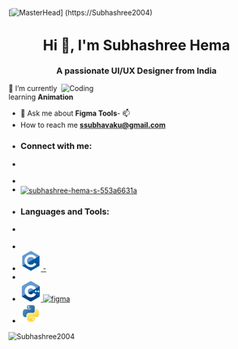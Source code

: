 [![MasterHead](https://cdn.dribbble.com/users/2336314/screenshots/6354394/ux_ui.gif)] (https://Subhashree2004)
<h1 align="center">Hi 👋, I'm Subhashree Hema</h1>
<h3 align="center">A passionate UI/UX Designer from India</h3>
<img align="right" alt="Coding" width="400"src="https://www.google.com/imgres?q=gif%20images%20of%20ui%20designer&imgurl=https%3A%2F%2Fmiro.medium.com%2Fv2%2Fresize%3Afit%3A1200%2F0*5oiuLeF3ZzHCLBCc.gif&imgrefurl=https%3A%2F%2Fmedium.muz.li%2Ftop-ui-ux-design-works-for-inspiration-3-338a1d0f0fff&docid=klAJ5ghupSs38M&tbnid=rRpRnCnR0H8EKM&vet=12ahUKEwim4_KV28aHAxXTVmwGHbdfFtgQM3oECFoQAA..i&w=600&h=450&hcb=2&ved=2ahUKEwim4_KV28aHAxXTVmwGHbdfFtgQM3oECFoQAA">

🌱 I’m currently learning **Animation**
- 💬 Ask me about **Figma Tools**- 📫
-  How to reach me **ssubhavaku@gmail.com**
- <h3 align="left">Connect with me:</h3>
- <p align="left">
- <a href="https://linkedin.com/in/subhashree-hema-s-553a6631a" target="blank">
- <img align="center" src="https://raw.githubusercontent.com/rahuldkjain/github-profile-readme-generator/master/src/images/icons/Social/linked-in-alt.svg" alt="subhashree-hema-s-553a6631a" height="30" width="40" /></a></p>
- <h3 align="left">Languages and Tools:</h3>
- <p align="left"> 
- <a href="https://www.cprogramming.com/" target="_blank" rel="noreferrer">
-  <img src="https://raw.githubusercontent.com/devicons/devicon/master/icons/c/c-original.svg" alt="c" width="40" height="40"/> - </a> 
- <a href="https://www.w3schools.com/cpp/" target="_blank" rel="noreferrer">
-  <img src="https://raw.githubusercontent.com/devicons/devicon/master/icons/cplusplus/cplusplus-original.svg" alt="cplusplus" width="40" height="40"/> </a> <a href="https://www.figma.com/" target="_blank" rel="noreferrer"> <img src="https://www.vectorlogo.zone/logos/figma/figma-icon.svg" alt="figma" width="40" height="40"/> </a>
-  <a href="https://www.python.org" target="_blank" rel="noreferrer"> <img src="https://raw.githubusercontent.com/devicons/devicon/master/icons/python/python-original.svg" alt="python" width="40" height="40"/> </a> </p>
<p align="left"> <img src="https://komarev.com/ghpvc/?username=Subhashree2004&label=Profile%20views&color=0e75b6&style=flat" alt="Subhashree2004" /> </p>

